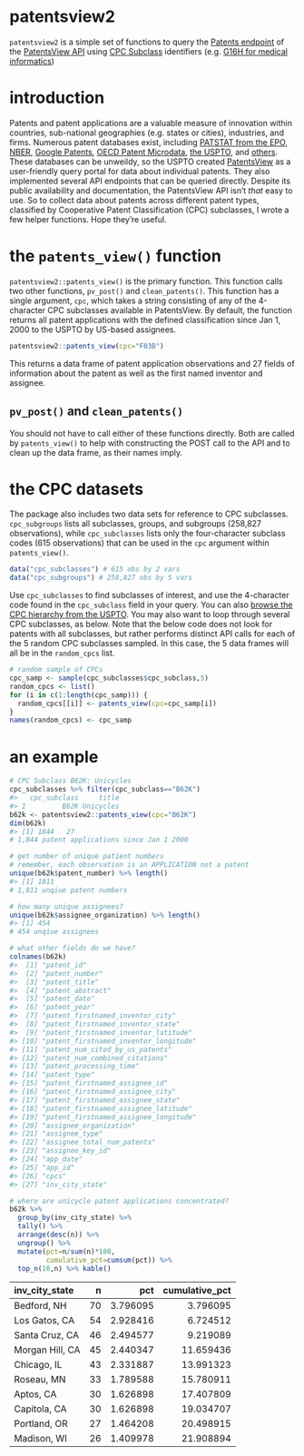 
# patentsview2

`patentsview2` is a simple set of functions to query the [Patents
endpoint](https://api.patentsview.org/patent.html) of the [PatentsView
API](https://www.patentsview.org/) using [CPC
Subclass](https://en.wikipedia.org/wiki/Cooperative_Patent_Classification)
identifiers (e.g. [G16H for medical
informatics](https://www.uspto.gov/web/patents/classification/cpc/html/cpc-G16H.html#G16H))

# introduction

Patents and patent applications are a valuable measure of innovation
within countries, sub-national geographies (e.g. states or cities),
industries, and firms. Numerous patent databases exist, including
[PATSTAT from the EPO](https://data.epo.org/expert-services/index.html),
[NBER](https://www.nber.org/research/data/us-patents), [Google
Patents](https://patents.google.com/), [OECD Patent
Microdata](http://www.oecd.org/sti/intellectual-property-statistics-and-analysis.htm),
[the
USPTO](https://www.uspto.gov/patents-application-process/search-patents),
and [others](https://iii.pubpub.org/datasets). These databases can be
unweildy, so the USPTO created
[PatentsView](https://www.patentsview.org/) as a user-friendly query
portal for data about individual patents. They also implemented several
API endpoints that can be queried directly. Despite its public
availability and documentation, the PatentsView API isn’t *that* easy to
use. So to collect data about patents across different patent types,
classified by Cooperative Patent Classification (CPC) subclasses, I
wrote a few helper functions. Hope they’re useful.

# the `patents_view()` function

`patentsview2::patents_view()` is the primary function. This function
calls two other functions, `pv_post()` and `clean_patents()`. This
function has a single argument, `cpc`, which takes a string consisting
of any of the 4-character CPC subclasses available in PatentsView. By
default, the function returns all patent applications with the defined
classification since Jan 1, 2000 to the USPTO by US-based assignees.

``` r
patentsview2::patents_view(cpc="F03B")
```

This returns a data frame of patent application observations and 27
fields of information about the patent as well as the first named
inventor and assignee.

## `pv_post()` and `clean_patents()`

You should not have to call either of these functions directly. Both are
called by `patents_view()` to help with constructing the POST call to
the API and to clean up the data frame, as their names imply.

# the CPC datasets

The package also includes two data sets for reference to CPC subclasses.
`cpc_subgroups` lists all subclasses, groups, and subgroups (258,827
observations), while `cpc_subclasses` lists only the four-character
subclass codes (615 observations) that can be used in the `cpc` argument
within `patents_view()`.

``` r
data("cpc_subclasses") # 615 obs by 2 vars
data("cpc_subgroups") # 258,827 obs by 5 vars
```

Use `cpc_subclasses` to find subclasses of interest, and use the
4-character code found in the `cpc_subclass` field in your query. You
can also [browse the CPC hierarchy from the
USPTO](https://www.uspto.gov/web/patents/classification/cpc/html/cpc.html).
You may also want to loop through several CPC subclasses, as below. Note
that the below code does not look for patents with all subclasses, but
rather performs distinct API calls for each of the 5 random CPC
subclasses sampled. In this case, the 5 data frames will all be in the
`random_cpcs` list.

``` r
# random sample of CPCs
cpc_samp <- sample(cpc_subclasses$cpc_subclass,5)
random_cpcs <- list()
for (i in c(1:length(cpc_samp))) {
  random_cpcs[[i]] <- patents_view(cpc=cpc_samp[i])
}
names(random_cpcs) <- cpc_samp
```

# an example

``` r
# CPC Subclass B62K: Unicycles
cpc_subclasses %>% filter(cpc_subclass=="B62K")
#>   cpc_subclass     title
#> 1         B62K Unicycles
b62k <- patentsview2::patents_view(cpc="B62K")
dim(b62k) 
#> [1] 1844   27
# 1,844 patent applications since Jan 1 2000

# get number of unique patient numbers
# remember, each observation is an APPLICATION not a patent
unique(b62k$patent_number) %>% length() 
#> [1] 1811
# 1,811 unqiue patent numbers

# how many unique assignees?
unique(b62k$assignee_organization) %>% length() 
#> [1] 454
# 454 unqiue assignees

# what other fields do we have?
colnames(b62k)
#>  [1] "patent_id"                           
#>  [2] "patent_number"                       
#>  [3] "patent_title"                        
#>  [4] "patent_abstract"                     
#>  [5] "patent_date"                         
#>  [6] "patent_year"                         
#>  [7] "patent_firstnamed_inventor_city"     
#>  [8] "patent_firstnamed_inventor_state"    
#>  [9] "patent_firstnamed_inventor_latitude" 
#> [10] "patent_firstnamed_inventor_longitude"
#> [11] "patent_num_cited_by_us_patents"      
#> [12] "patent_num_combined_citations"       
#> [13] "patent_processing_time"              
#> [14] "patent_type"                         
#> [15] "patent_firstnamed_assignee_id"       
#> [16] "patent_firstnamed_assignee_city"     
#> [17] "patent_firstnamed_assignee_state"    
#> [18] "patent_firstnamed_assignee_latitude" 
#> [19] "patent_firstnamed_assignee_longitude"
#> [20] "assignee_organization"               
#> [21] "assignee_type"                       
#> [22] "assignee_total_num_patents"          
#> [23] "assignee_key_id"                     
#> [24] "app_date"                            
#> [25] "app_id"                              
#> [26] "cpcs"                                
#> [27] "inv_city_state"

# where are unicycle patent applications concentrated?
b62k %>% 
  group_by(inv_city_state) %>% 
  tally() %>% 
  arrange(desc(n)) %>% 
  ungroup() %>%
  mutate(pct=n/sum(n)*100,
         cumulative_pct=cumsum(pct)) %>%
  top_n(10,n) %>% kable()
```

| inv\_city\_state |  n |      pct | cumulative\_pct |
| :--------------- | -: | -------: | --------------: |
| Bedford, NH      | 70 | 3.796095 |        3.796095 |
| Los Gatos, CA    | 54 | 2.928416 |        6.724512 |
| Santa Cruz, CA   | 46 | 2.494577 |        9.219089 |
| Morgan Hill, CA  | 45 | 2.440347 |       11.659436 |
| Chicago, IL      | 43 | 2.331887 |       13.991323 |
| Roseau, MN       | 33 | 1.789588 |       15.780911 |
| Aptos, CA        | 30 | 1.626898 |       17.407809 |
| Capitola, CA     | 30 | 1.626898 |       19.034707 |
| Portland, OR     | 27 | 1.464208 |       20.498915 |
| Madison, WI      | 26 | 1.409978 |       21.908894 |
